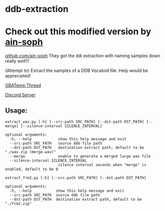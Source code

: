 # ddb-extraction

# Check out this modified version by [ain-soph](https://github.com/ain-soph)
[github.com/ain-soph](https://github.com/ain-soph/ddb-extraction)
They got the ddi extraction with naming samples down really well!!!

(Attempt to) Extract the samples of a DDB Vocaloid file. Help would be appreciated!

[GBATemp Thread](https://gbatemp.net/threads/i-found-out-the-format-of-samples-in-vocaloid-2-3-and-4-voicebanks-now-what.400402/)

[Discord Server](https://discord.gg/fXDkPRrsBd)

## Usage:

```
extract_wav.py [-h] [--src-path SRC_PATH] [--dst-path DST_PATH] [--merge] [--silence-interval SILENCE_INTERVAL]

optional arguments:
  -h, --help            show this help message and exit
  --src-path SRC_PATH   source ddb file path
  --dst-path DST_PATH   destination extract path, default to be "./wav.zip (merge.wav)"
  --merge               enable to generate a merged large wav file
  --silence-interval SILENCE_INTERVAL
                        silence interval seconds when "merge" is enabled, default to be 0
```


```
extract_frm2.py [-h] [--src-path SRC_PATH] [--dst-path DST_PATH]

optional arguments:
  -h, --help           show this help message and exit
  --src-path SRC_PATH  source ddb file path
  --dst-path DST_PATH  destination extract path, default to be "./frm2.zip"     
```
